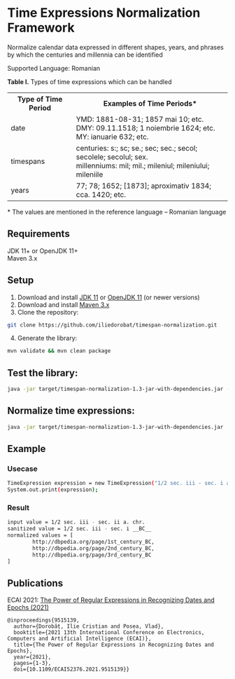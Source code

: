 # Time Expressions Normalization Framework
Normalize calendar data expressed in different shapes, years, and phrases by which the centuries and millennia can be identified

Supported Language: Romanian

<b>Table I.</b> Types of time expressions which can be handled
<table>
    <tr>
        <th>Type of Time Period</th>
        <th>Examples of Time Periods*</th>
    </tr>
    <tr>
        <td>date</td>
        <td>
            YMD: 1881-08-31; 1857 mai 10; etc.<br/>
            DMY: 09.11.1518; 1 noiembrie 1624; etc.<br/>
            MY: ianuarie 632; etc.
        </td>
    </tr>
    <tr>
        <td>timespans</td>
        <td>
            centuries: s:; sc; se.; sec; sec.; secol; secolele; secolul; sex.<br/>
            millenniums: mil; mil.; mileniul; mileniului; mileniile
        </td>
    </tr>
    <tr>
        <td>years</td>
        <td>77; 78; 1652; [1873]; aproximativ 1834; cca. 1420; etc.</td>
    </tr>
</table>
* The values are mentioned in the reference language – Romanian language

## Requirements
JDK 11+ or OpenJDK 11+<br/>
Maven 3.x

## Setup
1. Download and install [JDK 11](https://www.oracle.com/nl/java/technologies/javase/jdk11-archive-downloads.html) or [OpenJDK 11](https://openjdk.org/install/) (or newer versions)
2. Download and install [Maven 3.x](https://maven.apache.org/install.html)
3. Clone the repository:
```bash
git clone https://github.com/iliedorobat/timespan-normalization.git
```
4. Generate the library:
```bash
mvn validate && mvn clean package
```

## Test the library:
```bash
java -jar target/timespan-normalization-1.3-jar-with-dependencies.jar --value="1/2 sec. 3 a. chr - sec. 2 p. chr."
```

## Normalize time expressions:
```bash
java -jar target/timespan-normalization-1.3-jar-with-dependencies.jar
```

## Example
### Usecase
```bash
TimeExpression expression = new TimeExpression("1/2 sec. iii - sec. i a. chr.", null);
System.out.print(expression);
```

### Result
```bash
input value = 1/2 sec. iii - sec. ii a. chr.
sanitized value = 1/2 sec. iii - sec. i __BC__
normalized values = [
        http://dbpedia.org/page/1st_century_BC,
        http://dbpedia.org/page/2nd_century_BC,
        http://dbpedia.org/page/3rd_century_BC
]
```

## Publications
ECAI 2021: [The Power of Regular Expressions in Recognizing Dates and Epochs (2021)](https://ieeexplore.ieee.org/document/9515139)
```
@inproceedings{9515139,
  author={Dorobăț, Ilie Cristian and Posea, Vlad},
  booktitle={2021 13th International Conference on Electronics, Computers and Artificial Intelligence (ECAI)}, 
  title={The Power of Regular Expressions in Recognizing Dates and Epochs}, 
  year={2021},
  pages={1-3},
  doi={10.1109/ECAI52376.2021.9515139}}
```
